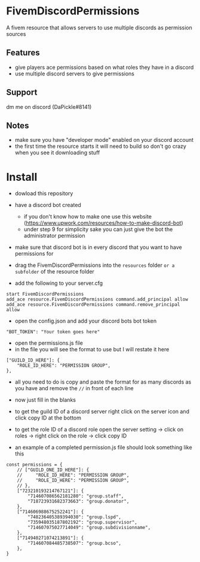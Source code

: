 # FivemDiscordPermissions
A fivem resource that allows servers to use multiple discords as permission sources

## Features
- give players ace permissions based on what roles they have in a discord
- use multiple discord servers to give permissions

## Support
dm me on discord (DaPickle#8141)

## Notes
- make sure you have "developer mode" enabled on your discord account
- the first time the resource starts it will need to build so don't go crazy when you see it downloading stuff

# Install
- dowload this repository

- have a discord bot created
    - if you don't know how to make one use this website (https://www.upwork.com/resources/how-to-make-discord-bot)
    - under step 9 for simplicity sake you can just give the bot the administrator permission

- make sure that discord bot is in every discord that you want to have permissions for
- drag the FivemDiscordPermissions into the `resources` folder `or a subfolder` of the resource folder
- add the following to your server.cfg
```
start FivemDiscordPermissions
add_ace resource.FivemDiscordPermissions command.add_principal allow
add_ace resource.FivemDiscordPermissions command.remove_principal allow
```
- open the config.json and add your discord bots bot token
```
"BOT_TOKEN": "Your token goes here"
```

- open the permissions.js file 
- in the file you will see the format to use but I will restate it here
```
["GUILD_ID_HERE"]: {
    "ROLE_ID_HERE": "PERMISSION GROUP",
},
```
- all you need to do is copy and paste the format for as many discords as you have and remove the `//` in front of each line
- now just fill in the blanks
- to get the guild ID of a discord server right click on the server icon and click copy ID at the bottom
- to get the role ID of a discord role open the server setting -> click on roles -> right click on the role -> click copy ID

- an example of a completed permission.js file should look something like this
```
const permissions = {
    // ["GUILD_ONE_ID_HERE"]: {
    //     "ROLE_ID_HERE": "PERMISSION GROUP",
    //     "ROLE_ID_HERE": "PERMISSION GROUP",
    // },
    ["723210193214767121"]: {
        "714607086562181280": "group.staff",
        "718723931682373663": "group.donator",
    },
    ["714606988675252241"]: {
        "748236405389394030": "group.lspd",
        "735948035187802192": "group.supervisor",
        "714607075027714049": "group.subdivisionname",
    },
    ["714940271074213891"]: {
        "714607084485738507": "group.bcso",
    },
}
```